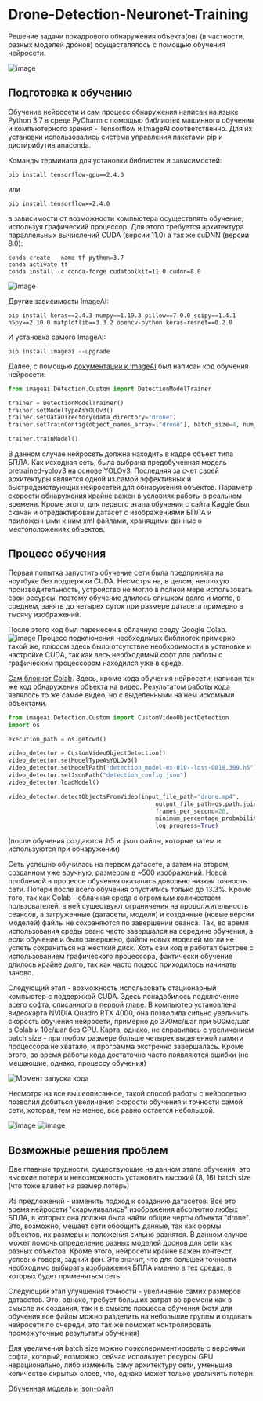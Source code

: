 # Drone-Detection-Neuronet-Training
Решение задачи покадрового обнаружения объекта(ов) (в частности, разных моделей дронов) осуществлялось с помощью обучения нейросети.

![image](https://user-images.githubusercontent.com/103249547/180995001-a2cdcd87-e92b-40d1-ae09-b06ee4c886ac.png)
## Подготовка к обучению


Обучение нейросети и сам процесс обнаружения написан на языке Python 3.7 в среде PyCharm с помощью библиотек машинного обучения и компьютерного зрения - Tensorflow и ImageAI соответственно. Для их установки использовались система управления пакетами pip и дистирибутив anaconda.

Команды терминала для установки библиотек и зависимостей:
```
pip install tensorflow-gpu==2.4.0
```
или
```
pip install tensorflow==2.4.0
```
в зависимости от возможности компьютера осуществлять обучение, используя графический процессор. Для этого требуется архитектура параллельных вычислений CUDA (версии 11.0) а так же cuDNN (версии 8.0):
```
conda create --name tf python=3.7
conda activate tf
conda install -c conda-forge cudatoolkit=11.0 cudnn=8.0
```
![image](https://user-images.githubusercontent.com/103249547/180806660-21401264-5aa9-4974-8cd1-ec0a156d0b97.png)

Другие зависимости ImageAI:
```
pip install keras==2.4.3 numpy==1.19.3 pillow==7.0.0 scipy==1.4.1 h5py==2.10.0 matplotlib==3.3.2 opencv-python keras-resnet==0.2.0
```
И установка самого ImageAI:

```
pip install imageai --upgrade
```

Далее, с помощью [документации к ImageAI](https://github.com/OlafenwaMoses/ImageAI) был написан код обучения нейросети:
```Python
from imageai.Detection.Custom import DetectionModelTrainer

trainer = DetectionModelTrainer()
trainer.setModelTypeAsYOLOv3()
trainer.setDataDirectory(data_directory="drone")
trainer.setTrainConfig(object_names_array=["drone"], batch_size=4, num_experiments=20, train_from_pretrained_model="pretrained-yolov3.h5")

trainer.trainModel()
```

В данном случае нейросеть должна находить в кадре объект типа БПЛА. Как исходная сеть, была выбрана предобученная модель pretrained-yolov3 на основе YOLOv3. Последняя за счет своей архитектуры является одной из самой эффективных и быстродействующих нейросетей для обнаружения объектов. Параметр скорости обнаружения крайне важен в условиях работы в реальном времени. 
Кроме этого, для первого этапа обучения с сайта Kaggle был скачан и отредактирован датасет с изображениями БПЛА и приложенными к ним xml файлами, хранящими данные о местоположениях объектов.

## Процесс обучения

Первая попытка запустить обучение сети была предпринята на ноутбуке без поддержки CUDA. Несмотря на, в целом, неплохую производительность, устройство не могло в полной мере использовать свои ресурсы, поэтому обучение длилось слишком долго и могло, в среднем, занять до четырех суток при размере датасета примерно в тысячу изображений.

После этого код был перенесен в облачную среду Google Colab.
![image](https://user-images.githubusercontent.com/103249547/180948553-249eed18-d3ad-4dd0-9b2d-be3b21f01770.png)
Процесс подключения необходимых библиотек примерно такой же, плюсом здесь было отсутствие необходимости в установке и настройке CUDA, так как весь необходимый софт для работы с графическим процессором находился уже в среде.

[Cам блокнот Colab](https://colab.research.google.com/drive/1897ZgouN-mSK147_INk9b309iBTWm1si#scrollTo=6R7F-c8BcbvO). Здесь, кроме кода обучения нейросети, написан так же код обнаружения объекта на видео. Результатом работы кода являлось то же самое видео, но с выделенными на нем искомыми объектами.

```Python
from imageai.Detection.Custom import CustomVideoObjectDetection
import os

execution_path = os.getcwd()

video_detector = CustomVideoObjectDetection()
video_detector.setModelTypeAsYOLOv3()
video_detector.setModelPath("detection_model-ex-010--loss-0018.309.h5")
video_detector.setJsonPath("detection_config.json")
video_detector.loadModel()

video_detector.detectObjectsFromVideo(input_file_path="drone.mp4",
                                          output_file_path=os.path.join(execution_path, "detected"),
                                          frames_per_second=20,
                                          minimum_percentage_probability=40,
                                          log_progress=True)
```
(после обучения создаются .h5 и .json файлы, которые затем и используются при обнаружении)

Сеть успешно обучилась на первом датасете, а затем на втором, созданном уже вручную, размером в ~500 изображений. Новой проблемой в процессе обучения оказалась довольно низкая точность сети. Потери после всего обучения опустились только до 13.3%. Кроме того, так как Colab - облачная среда с огромным количеством пользователей, в ней существуют ограничения на продолжительность сеансов, а загруженные (датасеты, модели) и созданные (новые версии моделей) файлы не сохраняются по завершении сеанса. Так, во время использования среды сеанс часто завершался на середине обучения, а если обучение и было завершено, файлы новых моделей могли не успеть сохраниться на жесткий диск. Хоть сам код и работал быстрее с использованием графического процессора, фактически обучение длилось крайне долго, так как часто поцесс приходилось начинать заново.

Следующий этап - возможность использовать стационарный компьютер с поддержкой CUDA. Здесь понадобилось подключение всего софта, описанного в первой главе. В компьютер установлена видеокарта NVIDIA Quadro RTX 4000, она позволила сильно увеличить скорость обучения нейросети, примерно до 370мс/шаг при 500мс/шаг в Colab и 10c/шаг без GPU. Карта, однако, не справилась с увеличением batch size - при любом размере больше четырех выделенной памяти процессора не хватало, и программа экстренно завершалась. Кроме этого, во время работы кода достаточно часто появляются ошибки (не мешающие, однако, процессу обучения)

![Момент запуска кода](https://user-images.githubusercontent.com/103249547/180959799-66ad31f7-3c84-48e5-8cbc-52abaa4469da.png)

Несмотря на все вышеописанное, такой способ работы с нейросетью позволил добиться увеличения скорости обучения и точности самой сети, которая, тем не менее, все равно остается небольшой.

![image](https://user-images.githubusercontent.com/103249547/180995183-fb4403cb-cd5c-4fcc-8f0d-ae3b30325beb.png)
![image](https://user-images.githubusercontent.com/103249547/180995233-dbf026cd-49ba-4500-a796-d1cba680467e.png)


## Возможные решения проблем
Две главные трудности, существующие на данном этапе обучения, это высокие потери и невозможность установить высокий (8, 16) batch size (что тоже влияет на размер потерь)

Из предложений - изменить подход к созданию датасетов. Все это время нейросети "скармливались" изображения абсолютно любых БПЛА, в которых она должна была найти общие черты объекта "drone". Это, возможно, мешает сети обобщить данные, так как формы объектов, их размеры и положения сильно разнятся. В данном случае может помочь определение разных моделей дронов для сети как разных объектов. Кроме этого, нейросети крайне важен контекст, условно говоря, задний фон. Это значит, что для большей точности необходимо выбирать изображения БПЛА именно в тех средах, в которых будет применяться сеть.

Следующий этап улучшения точности - увеличение самих размеров датасетов. Это, однако, требует больших затрат во времени как в смысле их создания, так и в смысле процесса обучения (хотя для обучения все файлы можно разделить на небольшие группы и отдавать нейросети по очереди, это так же поможет контролировать промежуточные результаты обучения)

Для увеличения batch size можно поэкспериментировать с версиями софта, который, возможно, сейчас использует ресурсы GPU нерационально, либо изменить саму архитектуру сети, уменьшив количество скрытых слоев, что, однако может только увеличить потери.

[Обученная модель и json-файл](https://drive.google.com/drive/folders/1gmlP6D4Qz3kloXxdDgaNSKDKK_WzA8xI?usp=sharing)
